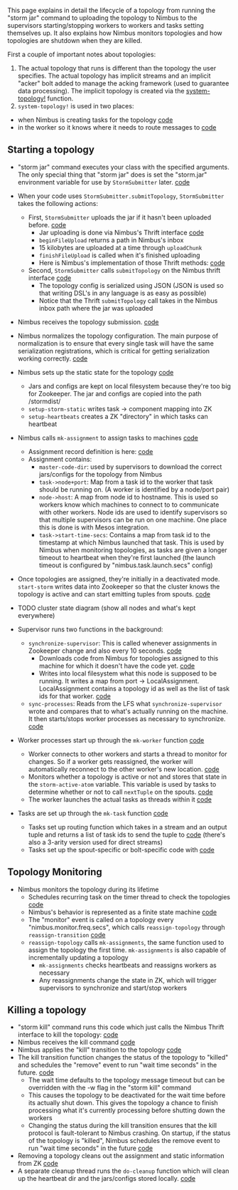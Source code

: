 This page explains in detail the lifecycle of a topology from running the "storm jar" command to uploading the topology to Nimbus to the supervisors starting/stopping workers to workers and tasks setting themselves up. It also explains how Nimbus monitors topologies and how topologies are shutdown when they are killed.

First a couple of important notes about topologies:

1. The actual topology that runs is different than the topology the user specifies. The actual topology has implicit streams and an implicit "acker" bolt added to manage the acking framework (used to guarantee data processing). The implicit topology is created via the [system-topology!](https://github.com/nathanmarz/storm/blob/0.7.1/src/clj/backtype/storm/daemon/common.clj#L188) function.
2. `system-topology!` is used in two places:
  - when Nimbus is creating tasks for the topology [code](https://github.com/nathanmarz/storm/blob/0.7.1/src/clj/backtype/storm/daemon/nimbus.clj#L316)
  - in the worker so it knows where it needs to route messages to [code](https://github.com/nathanmarz/storm/blob/0.7.1/src/clj/backtype/storm/daemon/worker.clj#L90)

## Starting a topology

- "storm jar" command executes your class with the specified arguments. The only special thing that "storm jar" does is set the "storm.jar" environment variable for use by `StormSubmitter` later. [code](https://github.com/nathanmarz/storm/blob/0.7.1/bin/storm#L101)
- When your code uses `StormSubmitter.submitTopology`, `StormSubmitter` takes the following actions:
  - First, `StormSubmitter` uploads the jar if it hasn't been uploaded before. [code](https://github.com/nathanmarz/storm/blob/0.7.1/src/jvm/backtype/storm/StormSubmitter.java#L83)
    - Jar uploading is done via Nimbus's Thrift interface [code](https://github.com/nathanmarz/storm/blob/0.7.1/src/storm.thrift#L200)
    - `beginFileUpload` returns a path in Nimbus's inbox
    - 15 kilobytes are uploaded at a time through `uploadChunk`
    - `finishFileUpload` is called when it's finished uploading
    - Here is Nimbus's implementation of those Thrift methods: [code](https://github.com/nathanmarz/storm/blob/0.7.1/src/clj/backtype/storm/daemon/nimbus.clj#L694)
  - Second, `StormSubmitter` calls `submitTopology` on the Nimbus thrift interface [code](https://github.com/nathanmarz/storm/blob/0.7.1/src/jvm/backtype/storm/StormSubmitter.java#L60)
    - The topology config is serialized using JSON (JSON is used so that writing DSL's in any language is as easy as possible)
    - Notice that the Thrift `submitTopology` call takes in the Nimbus inbox path where the jar was uploaded

- Nimbus receives the topology submission. [code](https://github.com/nathanmarz/storm/blob/0.7.1/src/clj/backtype/storm/daemon/nimbus.clj#L639)
- Nimbus normalizes the topology configuration. The main purpose of normalization is to ensure that every single task will have the same serialization registrations, which is critical for getting serialization working correctly. [code](https://github.com/nathanmarz/storm/blob/0.7.1/src/clj/backtype/storm/daemon/nimbus.clj#L557) 
- Nimbus sets up the static state for the topology [code](https://github.com/nathanmarz/storm/blob/0.7.1/src/clj/backtype/storm/daemon/nimbus.clj#L661)
    - Jars and configs are kept on local filesystem because they're too big for Zookeeper. The jar and configs are copied into the path <nimbus local dir>/stormdist/<topology id>
    - `setup-storm-static` writes task -> component mapping into ZK
    - `setup-heartbeats` creates a ZK "directory" in which tasks can heartbeat
- Nimbus calls `mk-assignment` to assign tasks to machines [code](https://github.com/nathanmarz/storm/blob/0.7.1/src/clj/backtype/storm/daemon/nimbus.clj#L458) 
    - Assignment record definition is here: [code](https://github.com/nathanmarz/storm/blob/0.7.1/src/clj/backtype/storm/daemon/common.clj#L25)
    - Assignment contains:
      - `master-code-dir`: used by supervisors to download the correct jars/configs for the topology from Nimbus
      - `task->node+port`: Map from a task id to the worker that task should be running on. (A worker is identified by a node/port pair)
      - `node->host`: A map from node id to hostname. This is used so workers know which machines to connect to to communicate with other workers. Node ids are used to identify supervisors so that multiple supervisors can be run on one machine. One place this is done is with Mesos integration.
      - `task->start-time-secs`: Contains a map from task id to the timestamp at which Nimbus launched that task. This is used by Nimbus when monitoring topologies, as tasks are given a longer timeout to heartbeat when they're first launched (the launch timeout is configured by "nimbus.task.launch.secs" config)
- Once topologies are assigned, they're initially in a deactivated mode. `start-storm` writes data into Zookeeper so that the cluster knows the topology is active and can start emitting tuples from spouts. [code](https://github.com/nathanmarz/storm/blob/0.7.1/src/clj/backtype/storm/daemon/nimbus.clj#L504)

- TODO cluster state diagram (show all nodes and what's kept everywhere)

- Supervisor runs two functions in the background:
    - `synchronize-supervisor`: This is called whenever assignments in Zookeeper change and also every 10 seconds. [code](https://github.com/nathanmarz/storm/blob/0.7.1/src/clj/backtype/storm/daemon/supervisor.clj#L241)
      - Downloads code from Nimbus for topologies assigned to this machine for which it doesn't have the code yet. [code](https://github.com/nathanmarz/storm/blob/0.7.1/src/clj/backtype/storm/daemon/supervisor.clj#L258)
      - Writes into local filesystem what this node is supposed to be running. It writes a map from port -> LocalAssignment. LocalAssignment contains a topology id as well as the list of task ids for that worker. [code](https://github.com/nathanmarz/storm/blob/0.7.1/src/clj/backtype/storm/daemon/supervisor.clj#L13)
    - `sync-processes`: Reads from the LFS what `synchronize-supervisor` wrote and compares that to what's actually running on the machine. It then starts/stops worker processes as necessary to synchronize. [code](https://github.com/nathanmarz/storm/blob/0.7.1/src/clj/backtype/storm/daemon/supervisor.clj#L177)
    
- Worker processes start up through the `mk-worker` function [code](https://github.com/nathanmarz/storm/blob/0.7.1/src/clj/backtype/storm/daemon/worker.clj#L67)
  - Worker connects to other workers and starts a thread to monitor for changes. So if a worker gets reassigned, the worker will automatically reconnect to the other worker's new location. [code](https://github.com/nathanmarz/storm/blob/0.7.1/src/clj/backtype/storm/daemon/worker.clj#L123)
  - Monitors whether a topology is active or not and stores that state in the `storm-active-atom` variable. This variable is used by tasks to determine whether or not to call `nextTuple` on the spouts. [code](https://github.com/nathanmarz/storm/blob/0.7.1/src/clj/backtype/storm/daemon/worker.clj#L155)
  - The worker launches the actual tasks as threads within it [code](https://github.com/nathanmarz/storm/blob/0.7.1/src/clj/backtype/storm/daemon/worker.clj#L178)
- Tasks are set up through the `mk-task` function [code](https://github.com/nathanmarz/storm/blob/0.7.1/src/clj/backtype/storm/daemon/task.clj#L160)
  - Tasks set up routing function which takes in a stream and an output tuple and returns a list of task ids to send the tuple to [code](https://github.com/nathanmarz/storm/blob/0.7.1/src/clj/backtype/storm/daemon/task.clj#L207) (there's also a 3-arity version used for direct streams)
  - Tasks set up the spout-specific or bolt-specific code with [code](https://github.com/nathanmarz/storm/blob/0.7.1/src/clj/backtype/storm/daemon/task.clj#L241)
   
## Topology Monitoring

- Nimbus monitors the topology during its lifetime
   - Schedules recurring task on the timer thread to check the topologies [code](https://github.com/nathanmarz/storm/blob/0.7.1/src/clj/backtype/storm/daemon/nimbus.clj#L623)
   - Nimbus's behavior is represented as a finite state machine [code](https://github.com/nathanmarz/storm/blob/0.7.1/src/clj/backtype/storm/daemon/nimbus.clj#L98)
   - The "monitor" event is called on a topology every "nimbus.monitor.freq.secs", which calls `reassign-topology` through `reassign-transition` [code](https://github.com/nathanmarz/storm/blob/0.7.1/src/clj/backtype/storm/daemon/nimbus.clj#L497)
   - `reassign-topology` calls `mk-assignments`, the same function used to assign the topology the first time. `mk-assignments` is also capable of incrementally updating a topology
      - `mk-assignments` checks heartbeats and reassigns workers as necessary
      - Any reassignments change the state in ZK, which will trigger supervisors to synchronize and start/stop workers
      
## Killing a topology

- "storm kill" command runs this code which just calls the Nimbus Thrift interface to kill the topology: [code](https://github.com/nathanmarz/storm/blob/0.7.1/src/clj/backtype/storm/command/kill_topology.clj)
- Nimbus receives the kill command [code](https://github.com/nathanmarz/storm/blob/0.7.1/src/clj/backtype/storm/daemon/nimbus.clj#L671)
- Nimbus applies the "kill" transition to the topology [code](https://github.com/nathanmarz/storm/blob/0.7.1/src/clj/backtype/storm/daemon/nimbus.clj#L676)
- The kill transition function changes the status of the topology to "killed" and schedules the "remove" event to run "wait time seconds" in the future. [code](https://github.com/nathanmarz/storm/blob/0.7.1/src/clj/backtype/storm/daemon/nimbus.clj#L63)
   - The wait time defaults to the topology message timeout but can be overridden with the -w flag in the "storm kill" command
   - This causes the topology to be deactivated for the wait time before its actually shut down. This gives the topology a chance to finish processing what it's currently processing before shutting down the workers
   - Changing the status during the kill transition ensures that the kill protocol is fault-tolerant to Nimbus crashing. On startup, if the status of the topology is "killed", Nimbus schedules the remove event to run "wait time seconds" in the future [code](https://github.com/nathanmarz/storm/blob/0.7.1/src/clj/backtype/storm/daemon/nimbus.clj#L111)
- Removing a topology cleans out the assignment and static information from ZK [code](https://github.com/nathanmarz/storm/blob/0.7.1/src/clj/backtype/storm/daemon/nimbus.clj#L116)
- A separate cleanup thread runs the `do-cleanup` function which will clean up the heartbeat dir and the jars/configs stored locally. [code](https://github.com/nathanmarz/storm/blob/0.7.1/src/clj/backtype/storm/daemon/nimbus.clj#L577)